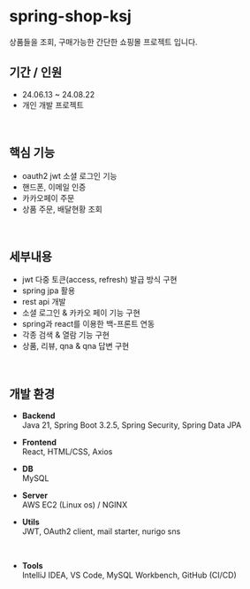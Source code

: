 # spring-shop-ksj
상품들을 조회, 구매가능한 간단한 쇼핑몰 프로젝트 입니다.
<br>

## 기간 / 인원
- 24.06.13 ~ 24.08.22
- 개인 개발 프로젝트
<br>

## 핵심 기능
- oauth2 jwt 소셜 로그인 기능
- 핸드폰, 이메일 인증
- 카카오페이 주문
- 상품 주문, 배달현황 조회
<br>

## 세부내용
- jwt 다중 토큰(access, refresh) 발급 방식 구현 
- spring jpa 활용
- rest api 개발
- 소셜 로그인 & 카카오 페이 기능 구현
- spring과 react를 이용한 백-프론트 연동
- 각종 검색 & 열람 기능 구현
- 상품, 리뷰, qna & qna 답변 구현
<br>

## 개발 환경
- **Backend**<br>
  Java 21, Spring Boot 3.2.5, Spring Security, Spring Data JPA
  <br>

- **Frontend**<br>
  React, HTML/CSS, Axios
  <br>
  
- **DB**<br>
  MySQL
  <br>

- **Server**<br>
  AWS EC2 (Linux os) / NGINX
  <br>

- **Utils**<br>
JWT, OAuth2 client, mail starter, nurigo sns
<br>

- **Tools**<br>
IntelliJ IDEA, VS Code, MySQL Workbench, GitHub (CI/CD)
<br>






